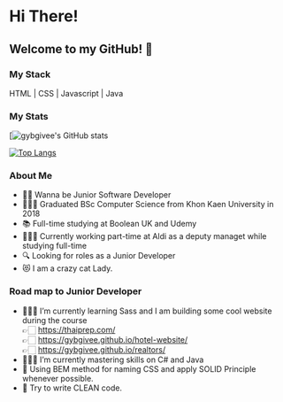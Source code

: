 # Hi There!

## Welcome to my GitHub! 🙏

### My Stack
HTML | CSS | Javascript | Java 

### My Stats
[![gybgivee's GitHub stats](https://github-readme-stats.vercel.app/api?username=gybgivee&theme=cobalt&show_icons=true)

[![Top Langs](https://github-readme-stats.vercel.app/api/top-langs/?username=gybgivee&layout=demo&theme=cobalt&show_icons=true)](https://github.com/gybgivee/github-readme-stats)

### About Me
- 🙋🏻 Wanna be Junior Software Developer 
- 👩🏻‍🎓 Graduated BSc Computer Science from Khon Kaen University in 2018
- 📚 Full-time studying at Boolean UK and Udemy
- 👷🏻‍♀️ Currently working part-time at Aldi as a deputy managet while studying full-time
- 🔍 Looking for roles as a Junior Developer
- 😻 I am a crazy cat Lady.

### Road map to Junior Developer
- 👩🏻‍💻 I’m currently learning Sass and I am building some cool website during the course<br />
    👉🏻 https://thaiprep.com/ <br />
    👉🏻 https://gybgivee.github.io/hotel-website/ <br />
    👉🏻 https://gybgivee.github.io/realtors/
- 🏄🏽‍♀️ I’m currently mastering skills on C# and Java  
- 📝 Using BEM method for naming CSS and apply SOLID Principle whenever possible.
- 📝 Try to write CLEAN code.



